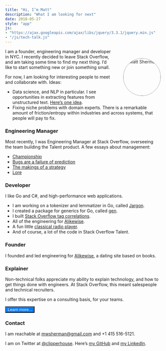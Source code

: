 ```yaml
---
title: "Hi, I’m Matt"
description: "What I am looking for next"
date: 2018-05-27
style: "app"
js:
- "https://ajax.googleapis.com/ajax/libs/jquery/3.3.1/jquery.min.js"
- "/js/tech-talk.js"
---
```


<style>
img[src$='#photo'] {
    float: right;
    margin: 0 0 2em 2em;
    position: relative;
    top: 30px;
    opacity: .9;
    width: 120px;
    border-radius: 50%;
    border: 1px solid #999;
}

button {
    width: auto;
    background-color: #007AFF;
    color: white;
}
</style>


![Matt Sherman](https://pbs.twimg.com/profile_images/557247446649036800/JSalo08u_400x400.jpeg#photo)

I am a founder, engineering manager and developer in NYC. I recently decided to leave Stack Overflow, and am taking some time to find my next thing. I’d like to start something new or join something small.

For now, I am looking for interesting people to meet and collaborate with. Ideas:

- Data science, and NLP in particular. I see opportunities in extracting features from unstructured text. [Here’s one idea](https://docs.google.com/document/d/1lqMYoLtqeu6q2Q_ToI_f5hHMV4tNULtgL9jVizhE7SA/edit?usp=sharing).
- Fixing niche problems with domain experts. There is a remarkable amount of friction/entropy within industries and across systems, that people will pay to fix.

### Engineering Manager

Most recently, I was Engineering Manager at Stack Overflow, overseeing the team building the Talent product. A few essays about management:

- [Championship](/championship/)
- [Bugs are a failure of prediction](/bugs-are-a-failure-of-prediction/)
- [The makings of a strategy](makings-of-a-strategy/)
- [Lore](/lore/)

### Developer

I like Go and C#, and high-performance web applications.

- I am working on a tokenizer and lemmatizer in Go, called [Jargon](/jargon/).
- I created a package for generics for Go, called [gen](/gen/overview/).
- I built [Stack Overflow tag correlations](/stack-correlations/).
- All of the engineering for [Alikewise](/alikewise/).
- A fun little [classical radio player](/classical/).
- And of course, a lot of the code in Stack Overflow Talent.

### Founder

I founded and led engineering for [Alikewise](/alikewise/), a dating site based on books.

### Explainer

Non-technical folks appreciate my ability to explain technology, and how to get things done with engineers. At Stack Overflow, this meant salespeople and technical recruiters.

I offer this expertise on a consulting basis, for your teams.

<button href="/tech-talk/"> Learn more... </button>

### Contact

I am reachable at mwsherman@gmail.com and +1 415 516-5121.

I am on Twitter at [@clipperhouse](https://mobile.twitter.com/@clipperhouse). Here’s [my GitHub](https://github.com/clipperhouse) and [my LinkedIn](https://linkedin.com/in/clipperhouse).
